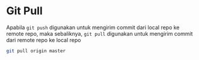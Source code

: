 # Git Pull

Apabila `git push` digunakan untuk mengirim commit dari local repo ke remote repo, maka sebaliknya, `git pull` digunakan untuk mengirim commit dari remote repo ke local repo

```bash
git pull origin master
```